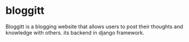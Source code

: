 # bloggitt
Bloggitt is a blogging website that allows users to post their thoughts and knowledge with others.
its backend in django framework.


